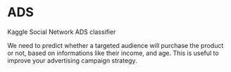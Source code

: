 # ADS
Kaggle Social Network ADS classifier

We need to predict whether a targeted audience will purchase the product or not, based on informations like their income, and age. This is useful to improve your advertising campaign strategy.
